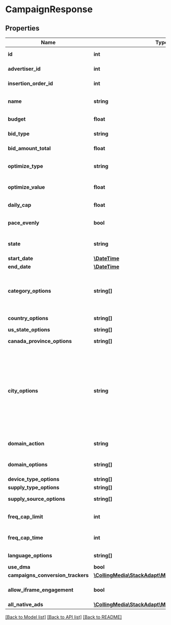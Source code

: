 # CampaignResponse

## Properties
Name | Type | Description | Notes
------------ | ------------- | ------------- | -------------
**id** | **int** | The ID of the campaign. | [default to 45]
**advertiser_id** | **int** | The ID of the campaign&#39;s advertiser. | [default to 12]
**insertion_order_id** | **int** | The ID of the campaign&#39;s line item. This value cannot be modified after it has been set. | [default to 22]
**name** | **string** | The name of the campaign. | [default to 'API Test Campaign']
**budget** | **float** | The budget of the campaign. | [default to 10000.0]
**bid_type** | **string** | Type of bid model: cpm (Cost Per Thousand Impressions), cpc (Cost Per Click), cpe (Cost Per Engagement), cps (Cost Per Session) bid model. | [default to 'cpm']
**bid_amount_total** | **float** | The bid amount of the campaign. | [default to 5.0]
**optimize_type** | **string** | The type of optimization used for the campaign: ctr (CTR floor), cpc (CPC goal), cps (CPS goal). | [optional] [default to 'cpc']
**optimize_value** | **float** | The value of the optimization. Example: The value is 0.2 for a $0.2 CPC goal, or a 0.2% CTR floor. | [optional] [default to 1.5]
**daily_cap** | **float** | The maximum budget to be spent in a single day. This value is only used if pace_evenly is NULL or false. | [optional] 
**pace_evenly** | **bool** | Whether or not to pace the campaign budget evenly over the course of the campaign. This value is only used if a valid end_date is specified. | [optional] [default to true]
**state** | **string** | The state of the campaign. | [optional] [default to 'active']
**start_date** | [**\DateTime**](Date.md) | The timestamp in UTC when the campaign will begin. | [optional] 
**end_date** | [**\DateTime**](Date.md) | The timestamp in UTC when the campaign will end. | [optional] 
**category_options** | **string[]** | The list of IAB categories to be included in the campaign. &lt;a class&#x3D;\&quot;campaign-link\&quot; target&#x3D;\&quot;_blank\&quot; href&#x3D;\&quot;https://docs.google.com/document/d/1oZEWp_b9ccLsPNbTJf-w5ENHSSHiAjVQVcfjUh7LBsg/edit?usp&#x3D;sharing#bookmark&#x3D;id.wwmc2j4w9weo\&quot;&gt;Click Here&lt;/a&gt; for full list of IB categories. Leave empty to choose all. | [optional] 
**country_options** | **string[]** | The list of ISO 3166-1 alpha-2 country codes to be included in the campaign. | [optional] 
**us_state_options** | **string[]** | The list of ISO 3166-2 US state codes to be included in the campaign. | [optional] 
**canada_province_options** | **string[]** | The list of ISO 3166-2 Canadian province codes to be included in the campaign. | [optional] 
**city_options** | **string** | The list of city ID objects to be included in the campaign. For more information &lt;a class&#x3D;\&quot;campaign-link\&quot; target&#x3D;\&quot;_blank\&quot; href&#x3D;\&quot;https://docs.google.com/document/d/1oZEWp_b9ccLsPNbTJf-w5ENHSSHiAjVQVcfjUh7LBsg/edit?usp&#x3D;sharing#bookmark&#x3D;id.19kxqs63mxbn\&quot;&gt;Click Here&lt;/a&gt;. | [optional] [default to 'Sugar Land > TX > US:618@ Missouri City > TX > US:618@ Houston > TX > US:618@ Austin > TX > US:635']
**domain_action** | **string** | Action to be taken on the \&quot;domain_options\&quot; list. | [optional] [default to 'exclude']
**domain_options** | **string[]** | The list of domains or subdomains to be included or excluded in the campaign. \&quot;domain_action\&quot; must also be set. Example: [\&quot;ford.com\&quot;, \&quot;www.american express.com\&quot;] | [optional] 
**device_type_options** | **string[]** | The list of device types to be included in the campaign. | [optional] 
**supply_type_options** | **string[]** | The list of mobile supply types to be included in the campaign. | [optional] 
**supply_source_options** | **string[]** | The list of supply sources to be included in the campaign. Please reach out to CSM for the list of supply sources. | [optional] 
**freq_cap_limit** | **int** | The user frequency cap value, which is the maximum amount of impressions that a unique user can see. | [optional] [default to 7]
**freq_cap_time** | **int** | The length of time in milliseconds when the user frequency cap counter restarts. | [optional] [default to 86400000]
**language_options** | **string[]** | A list of language(s) that are targeted. The campaign will only target sites or users whose language is included in the list. | [optional] 
**use_dma** | **bool** | Enable campaign to target city by Designated Market Area (DMA). | [optional] 
**campaigns_conversion_trackers** | [**\CollingMedia\StackAdapt\Model\ConversionTracker[]**](ConversionTracker.md) |  | [optional] 
**allow_iframe_engagement** | **bool** | Allow engagement tracking by placing add within an iframe | [optional] [default to true]
**all_native_ads** | [**\CollingMedia\StackAdapt\Model\NativeAdResponse[]**](NativeAdResponse.md) | Native ad model | [optional] 

[[Back to Model list]](../README.md#documentation-for-models) [[Back to API list]](../README.md#documentation-for-api-endpoints) [[Back to README]](../README.md)


